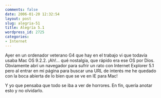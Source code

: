 ```yaml
---
comments: false
date: 2006-01-20 12:32:54
layout: post
slug: alegria-51
title: Alegría 5.1
wordpress_id: 2725
categories:
- Internet
---
```


Ayer en un ordenador veterano G4 que hay en el trabajo vi que todavía usaba Mac OS 9.2.2. ¡Ah!... qué nostalgia, que rápido era ese OS por Dios. Obviamente abrí un navegador para sufrir un rato con Internet Explorer 5.1 pero al entrar en mi página para buscar una URL de interés me he quedado con la boca abierta de lo bien que se ve en IE para Mac!





Y yo que pensaba que todo se iba a ver de horrores. En fín, quería anotar esto y no olvidarlo.
